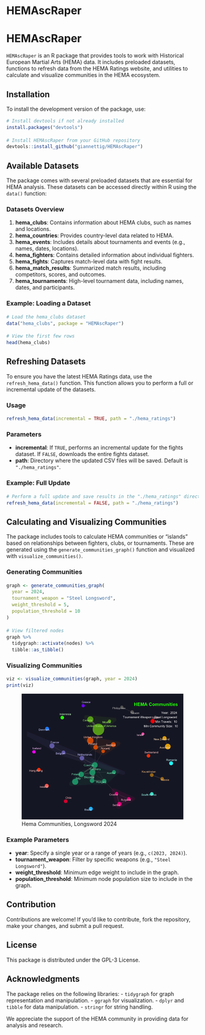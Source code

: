 HEMAscRaper
================

# HEMAscRaper

`HEMAscRaper` is an R package that provides tools to work with
Historical European Martial Arts (HEMA) data. It includes preloaded
datasets, functions to refresh data from the HEMA Ratings website, and
utilities to calculate and visualize communities in the HEMA ecosystem.

## Installation

To install the development version of the package, use:

``` r
# Install devtools if not already installed
install.packages("devtools")

# Install HEMAscRaper from your GitHub repository
devtools::install_github("giannettig/HEMAscRaper")
```

## Available Datasets

The package comes with several preloaded datasets that are essential for
HEMA analysis. These datasets can be accessed directly within R using
the `data()` function:

### Datasets Overview

1.  **hema_clubs**: Contains information about HEMA clubs, such as names
    and locations.
2.  **hema_countries**: Provides country-level data related to HEMA.
3.  **hema_events**: Includes details about tournaments and events
    (e.g., names, dates, locations).
4.  **hema_fighters**: Contains detailed information about individual
    fighters.
5.  **hema_fights**: Captures match-level data with fight results.
6.  **hema_match_results**: Summarized match results, including
    competitors, scores, and outcomes.
7.  **hema_tournaments**: High-level tournament data, including names,
    dates, and participants.

### Example: Loading a Dataset

``` r
# Load the hema_clubs dataset
data("hema_clubs", package = "HEMAscRaper")

# View the first few rows
head(hema_clubs)
```

## Refreshing Datasets

To ensure you have the latest HEMA Ratings data, use the
`refresh_hema_data()` function. This function allows you to perform a
full or incremental update of the datasets.

### Usage

``` r
refresh_hema_data(incremental = TRUE, path = "./hema_ratings")
```

### Parameters

- **incremental**: If `TRUE`, performs an incremental update for the
  fights dataset. If `FALSE`, downloads the entire fights dataset.
- **path**: Directory where the updated CSV files will be saved. Default
  is `"./hema_ratings"`.

### Example: Full Update

``` r
# Perform a full update and save results in the "./hema_ratings" directory
refresh_hema_data(incremental = FALSE, path = "./hema_ratings")
```

## Calculating and Visualizing Communities

The package includes tools to calculate HEMA communities or “islands”
based on relationships between fighters, clubs, or tournaments. These
are generated using the `generate_communities_graph()` function and
visualized with `visualize_communities()`.

### Generating Communities

``` r
graph <- generate_communities_graph(
  year = 2024,
  tournament_weapon = "Steel Longsword",
  weight_threshold = 5,
  population_threshold = 10
)

# View filtered nodes
graph %>%
  tidygraph::activate(nodes) %>%
  tibble::as_tibble()
```

### Visualizing Communities

``` r
viz <- visualize_communities(graph, year = 2024)
print(viz)
```

<figure>
<img src="Man/Rplot.png" alt="Hema Communities, Longsword 2024" />
<figcaption aria-hidden="true">Hema Communities, Longsword
2024</figcaption>
</figure>

### Example Parameters

- **year**: Specify a single year or a range of years (e.g.,
  `c(2023, 2024)`).
- **tournament_weapon**: Filter by specific weapons (e.g.,
  `"Steel Longsword"`).
- **weight_threshold**: Minimum edge weight to include in the graph.
- **population_threshold**: Minimum node population size to include in
  the graph.

## Contribution

Contributions are welcome! If you’d like to contribute, fork the
repository, make your changes, and submit a pull request.

## License

This package is distributed under the GPL-3 License.

## Acknowledgments

The package relies on the following libraries: - `tidygraph` for graph
representation and manipulation. - `ggraph` for visualization. - `dplyr`
and `tibble` for data manipulation. - `stringr` for string handling.

We appreciate the support of the HEMA community in providing data for
analysis and research.

